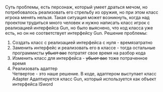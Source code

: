 Суть проблемы, есть персонаж, который умеет драться мечом, но потребовалось
реализовать его стрельбу из оружия, но при этом класс игрока менять нельзя.
Такая ситуация может возникнуть, когда над проектом трудиться много человек
и нужно написать класс игрок с реализацией интерфейса Gun, но было выяснено, что
код класса уже есть, но он не соответствует интерфейсу Gun. Решение проблемы:
1) Создать класс с реализацией интерфейса с нуля - времязатратно
2) Заменить интерфейс и реализовать его в классе - тогда остальные программисты ~~убьют вас~~ потратят свое время на разбор кода
3) Изменить класс для интерфейса - ~~убьют вас~~ тоже потраченное время 
4) Реализовать адаптер                       
Четвертое - это наше решение. В коде, адаптером выступает класс Adapter
Адаптируется класс Gun, который используется как объект интерфейса ISword
